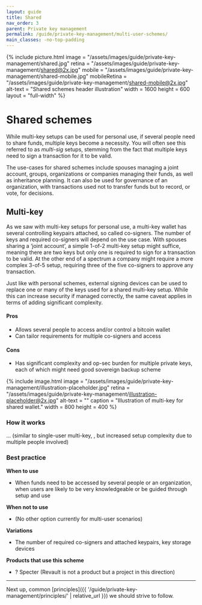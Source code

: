```yaml
---
layout: guide
title: Shared
nav_order: 3
parent: Private key management
permalink: /guide/private-key-management/multi-user-schemes/
main_classes: -no-top-padding
---
```


{% include picture.html
   image = "/assets/images/guide/private-key-management/shared.jpg"
   retina = "/assets/images/guide/private-key-management/shared@2x.jpg"
   mobile = "/assets/images/guide/private-key-management/shared-mobile.jpg"
   mobileRetina = "/assets/images/guide/private-key-management/shared-mobile@2x.jpg"
   alt-text = "Shared schemes header illustration"
   width = 1600
   height = 600
   layout = "full-width"
%}

# Shared schemes

While multi-key setups can be used for personal use, if several people need to share funds, multiple keys become a necessity. You will often see this referred to as *multi-sig* setups, stemming from the fact that multiple keys need to sign a transaction for it to be valid.

The use-cases for shared schemes include spouses managing a joint account, groups, organizations or companies managing their funds, as well as inheritance planning. It can also be used for governance of an organization, with transactions used not to transfer funds but to record, or vote, for decisions. 

## Multi-key

As we saw with multi-key setups for personal use, a multi-key wallet has several controlling keypairs attached, so called co-signers. The number of keys and required co-signers will depend on the use case. With spouses sharing a ‘joint account’, a simple 1-of-2 multi-key setup might suffice, meaning there are two keys but only one is required to sign for a transaction to be valid. At the other end of a spectrum a company might require a more complex 3-of-5 setup, requiring three of the five co-signers to approve any transaction. 

Just like with personal schemes, external signing devices can be used to replace one or many of the keys used for a shared multi-key setup. While this can increase security if managed correctly, the same caveat applies in terms of adding significant complexity. 

#### Pros 
- Allows several people to access and/or control a bitcoin wallet
- Can tailor requirements for multiple co-signers and access

#### Cons 
- Has significant complexity and op-sec burden for multiple private keys, each of which might need good sovereign backup scheme

{% include image.html
   image = "/assets/images/guide/private-key-management/illustration-placeholder.jpg"
   retina = "/assets/images/guide/private-key-management/illustration-placeholder@2x.jpg"
   alt-text = ""
   caption = "Illustration of multi-key for shared wallet."
   width = 800
   height = 400
%}

### How it works 
… (similar to single-user multi-key, , but increased setup complexity due to multiple people involved) 

### Best practice

**When to use** 
- When funds need to be accessed by several people or an organization, when users are likely to be very knowledgeable or be guided through setup and use

**When not to use** 
- (No other option currently for multi-user scenarios)

**Variations** 
- The number of required co-signers and attached keypairs, key storage devices

**Products that use this scheme** 
- ? Specter (Revault is not a product but a project in this direction)

---

Next up, common [principles]({{ '/guide/private-key-management/principles/' | relative_url }}) we should strive to follow.